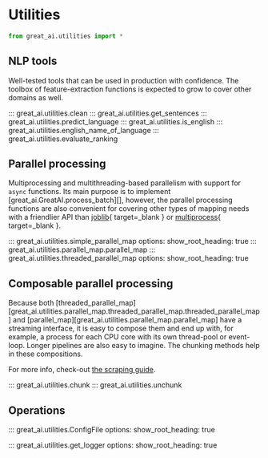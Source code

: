# Utilities

```python
from great_ai.utilities import *
```

## NLP tools

Well-tested tools that can be used in production with confidence. The toolbox of feature-extraction functions is expected to grow to cover other domains as well.

::: great_ai.utilities.clean
::: great_ai.utilities.get_sentences
::: great_ai.utilities.predict_language
::: great_ai.utilities.is_english
::: great_ai.utilities.english_name_of_language
::: great_ai.utilities.evaluate_ranking

## Parallel processing

Multiprocessing and multithreading-based parallelism with support for `async` functions. Its main purpose is to implement [great_ai.GreatAI.process_batch][], however, the parallel processing functions are also convenient for covering other types of mapping needs with a friendlier API than [joblib](https://joblib.readthedocs.io/en/latest/parallel.html){ target=_blank } or [multiprocess](https://pypi.org/project/multiprocess/){ target=_blank }.

::: great_ai.utilities.simple_parallel_map
    options:
        show_root_heading: true
::: great_ai.utilities.parallel_map.parallel_map
::: great_ai.utilities.threaded_parallel_map
    options:
        show_root_heading: true

## Composable parallel processing

Because both [threaded_parallel_map][great_ai.utilities.parallel_map.threaded_parallel_map.threaded_parallel_map] and [parallel_map][great_ai.utilities.parallel_map.parallel_map] have a streaming interface, it is easy to compose them and end up with, for example, a process for each CPU core with its own thread-pool or event-loop. Longer pipelines are also easy to imagine. The chunking methods help in these compositions.

For more info, check-out [the scraping guide](/how-to-guides/scraping).

::: great_ai.utilities.chunk
::: great_ai.utilities.unchunk

## Operations

::: great_ai.utilities.ConfigFile
    options:
        show_root_heading: true
    
::: great_ai.utilities.get_logger
    options:
        show_root_heading: true

